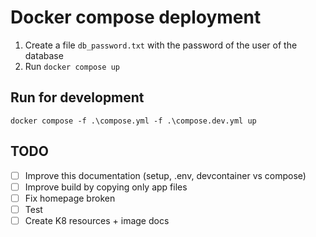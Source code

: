 # Docker compose deployment

1. Create a file `db_password.txt` with the password of the user of the database
2. Run `docker compose up`

## Run for development

```
docker compose -f .\compose.yml -f .\compose.dev.yml up
```

## TODO

- [ ] Improve this documentation (setup, .env, devcontainer vs compose)
- [ ] Improve build by copying only app files
- [ ] Fix homepage broken
- [ ] Test
- [ ] Create K8 resources + image docs
